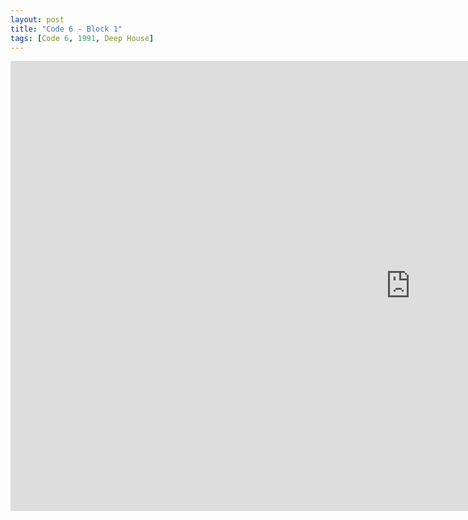 ```yaml
---
layout: post
title: "Code 6 - Block 1"
tags: [Code 6, 1991, Deep House]
---
```


<div class="embed-responsive embed-responsive-16by9">
    <iframe width="1280" height="720" src="https://www.youtube.com/embed/pW_6-rsd474" frameborder="0" allow="autoplay; encrypted-media" allowfullscreen></iframe>
</div>
